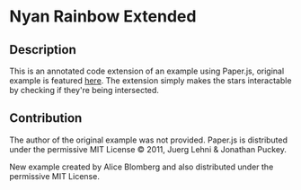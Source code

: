 # Nyan Rainbow Extended
## Description
This is an annotated code extension of an example using Paper.js, original example is featured [here](https://paperjs.org/examples/nyan-rainbow). The extension simply makes the stars interactable by checking if they're being intersected. 

## Contribution
The author of the original example was not provided. Paper.js is distributed under the permissive MIT License &copy; 2011, Juerg Lehni & Jonathan Puckey.

New example created by Alice Blomberg and also distributed under the permissive MIT License.